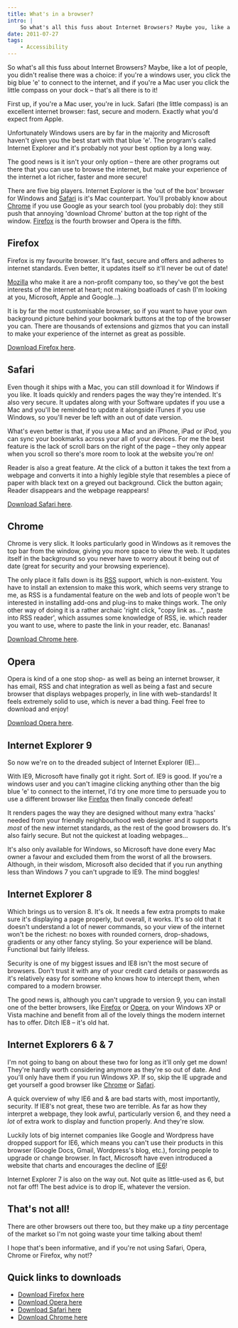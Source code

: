 ```yaml
---
title: What's in a browser?
intro: |
    So what's all this fuss about Internet Browsers? Maybe you, like a lot of people, you didn't realise there was a choice…
date: 2011-07-27
tags:
    - Accessibility
---
```


So what's all this fuss about Internet Browsers? Maybe, like a lot of people, you didn't realise there was a choice: if you're a windows user, you click the big blue 'e' to connect to the internet, and if you're a Mac user you click the little compass on your dock – that's all there is to it!

First up, if you're a Mac user, you're in luck. Safari (the little compass) is an excellent internet browser: fast, secure and modern. Exactly what you'd expect from Apple.

Unfortunately Windows users are by far in the majority and Microsoft haven't given you the best start with that blue 'e'. The program's called Internet Explorer and it's probably not your best option by a long way.

The good news is it isn't your only option – there are other programs out there that you can use to browse the internet, but make your experience of the internet a lot richer, faster and more secure!

There are five big players. Internet Explorer is the 'out of the box' browser for Windows and [Safari](http://www.apple.com/uk/safari/) is it's Mac counterpart. You'll probably know about [Chrome](https://www.google.com/chrome/) if you use Google as your search tool (you probably do): they still push that annoying 'download Chrome' button at the top right of the window. [Firefox](https://www.mozilla.org/firefox/new/) is the fourth browser and Opera is the fifth.

## Firefox

Firefox is my favourite browser. It's fast, secure and offers and adheres to internet standards. Even better, it updates itself so it'll never be out of date!

[Mozilla](http://www.mozilla.org/en-US/) who make it are a non-profit company too, so they've got the best interests of the internet at heart; not making boatloads of cash (I'm looking at you, Microsoft, Apple and Google…).

It is by far the most customisable browser, so if you want to have your own background picture behind your bookmark buttons at the top of the browser you can. There are thousands of extensions and gizmos that you can install to make your experience of the internet as great as possible.

[Download Firefox here](https://www.mozilla.org/firefox/new/).

## Safari

Even though it ships with a Mac, you can still download it for Windows if you like. It loads quickly and renders pages the way they're intended. It's also very secure. It updates along with your Software updates if you use a Mac and you'll be reminded to update it alongside iTunes if you use Windows, so you'll never be left with an out of date version.

What's even better is that, if you use a Mac and an iPhone, iPad or iPod, you can sync your bookmarks across your all of your devices. For me the best feature is the lack of scroll bars on the right of the page – they only appear when you scroll so there's more room to look at the website you're on!

Reader is also a great feature. At the click of a button it takes the text from a webpage and converts it into a highly legible style that resembles a piece of paper with black text on a greyed out background. Click the button again; Reader disappears and the webpage reappears!

[Download Safari here](http://www.apple.com/uk/safari/).

## Chrome

Chrome is very slick. It looks particularly good in Windows as it removes the top bar from the window, giving you more space to view the web. It updates itself in the background so you never have to worry about it being out of date (great for security and your browsing experience).

The only place it falls down is its [RSS](/blog/whats-rss-all-about) support, which is non-existent. You have to install an extension to make this work, which seems very strange to me, as RSS is a fundamental feature on the web and lots of people won't be interested in installing add-ons and plug-ins to make things work. The only other way of doing it is a rather archaic 'right click, "copy link as...", paste into RSS reader', which assumes some knowledge of RSS, ie. which reader you want to use, where to paste the link in your reader, etc. Bananas!

[Download Chrome here](https://www.google.com/chrome/).

## Opera

Opera is kind of a one stop shop- as well as being an internet browser, it has email, RSS and chat integration as well as being a fast and secure browser that displays webpages properly, in line with web-standards! It feels extremely solid to use, which is never a bad thing. Feel free to download and enjoy!

[Download Opera here](http://www.opera.com/).

## Internet Explorer 9

So now we're on to the dreaded subject of Internet Explorer (IE)…

With IE9, Microsoft have finally got it right. Sort of. IE9 is good. If you're a windows user and you can't imagine clicking anything other than the big blue 'e' to connect to the internet, I'd try one more time to persuade you to use a different browser like [Firefox](https://www.mozilla.org/firefox/new/) then finally concede defeat!

It renders pages the way they are designed without many extra 'hacks' needed from your friendly neighbourhood web designer and it supports _most_ of the new internet standards, as the rest of the good browsers do. It's also fairly secure. But not the quickest at loading webpages…

It's also only available for Windows, so Microsoft have done every Mac owner a favour and excluded them from the worst of all the browsers. Although, in their wisdom, Microsoft also decided that if you run anything less than Windows 7 you can't upgrade to IE9. The mind boggles!

## Internet Explorer 8

Which brings us to version 8. It's ok. It needs a few extra prompts to make sure it's displaying a page properly, but overall, it works. It's so old that it doesn't understand a lot of newer commands, so your view of the internet won't be the richest: no boxes with rounded corners, drop-shadows, gradients or any other fancy styling. So your experience will be bland. Functional but fairly lifeless.

Security is one of my biggest issues and IE8 isn't the most secure of browsers. Don't trust it with any of your credit card details or passwords as it's relatively easy for someone who knows how to intercept them, when compared to a modern browser.

The good news is, although you can't upgrade to version 9, you can install one of the better browsers, like [Firefox](https://www.mozilla.org/firefox/new/) or [Opera](http://www.opera.com/), on your Windows XP or Vista machine and benefit from all of the lovely things the modern internet has to offer. Ditch IE8 – it's old hat.

## Internet Explorers 6 & 7

I'm not going to bang on about these two for long as it'll only get me down! They're hardly worth considering anymore as they're so out of date. And you'll only have them if you run Windows XP. If so, skip the IE upgrade and get yourself a good browser like [Chrome](https://www.google.com/chrome/) or [Safari](http://www.apple.com/uk/safari/).

A quick overview of why IE6 and & are bad starts with, most importantly, security. If IE8's not great, these two are terrible. As far as how they interpret a webpage, they look awful, particularly version 6, and they need a _lot_ of extra work to display and function properly. And they're slow.

Luckily lots of big internet companies like Google and Wordpress have dropped support for IE6, which means you can't use their products in this browser (Google Docs, Gmail, Wordpress's blog, etc.), forcing people to upgrade or change browser. In fact, Microsoft have even introduced a website that charts and encourages the decline of [IE6](http://www.ie6death.com/)!

Internet Explorer 7 is also on the way out. Not quite as little-used as 6, but not far off! The best advice is to drop IE, whatever the version.

## That's not all!

There are other browsers out there too, but they make up a _tiny_ percentage of the market so I'm not going waste your time talking about them!

I hope that's been informative, and if you're not using Safari, Opera, Chrome or Firefox, why not!?

## Quick links to downloads

- [Download Firefox here](https://www.mozilla.org/firefox/new/)
- [Download Opera here](http://www.opera.com/)
- [Download Safari here](http://www.apple.com/uk/safari/)
- [Download Chrome here](https://www.google.com/chrome/)
